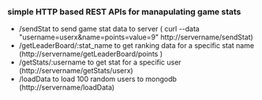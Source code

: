 
### simple HTTP based REST APIs for manapulating game stats
- /sendStat  to send game stat data to server ( curl --data "username=userx&name=points=value=9"  http://servername/sendStat)
- /getLeaderBoard/:stat_name  to get ranking data for a specific stat name   (http://servername/getLeaderBoard/points )
- /getStats/:username  to get stat for a specific user  (http://servername/getStats/userx)
- /loadData   to load 100 random users to mongodb       (http://servername/loadData)